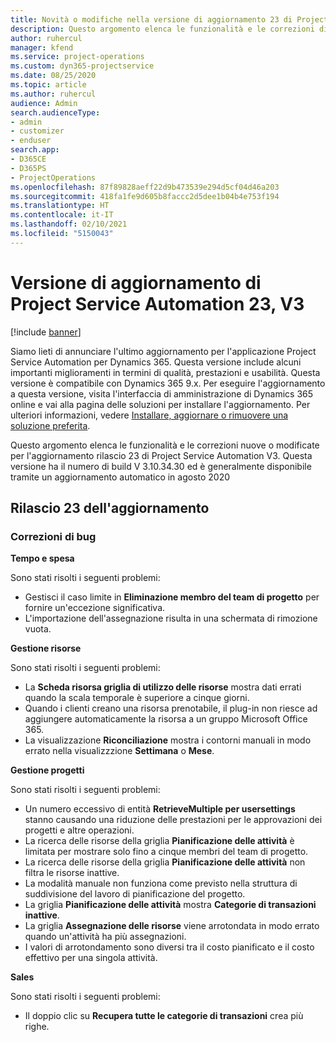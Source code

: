 ```yaml
---
title: Novità o modifiche nella versione di aggiornamento 23 di Project Service Automation V3
description: Questo argomento elenca le funzionalità e le correzioni disponibili nella versione di aggiornamento 23 di Project Service Automation V3.
author: ruhercul
manager: kfend
ms.service: project-operations
ms.custom: dyn365-projectservice
ms.date: 08/25/2020
ms.topic: article
ms.author: ruhercul
audience: Admin
search.audienceType:
- admin
- customizer
- enduser
search.app:
- D365CE
- D365PS
- ProjectOperations
ms.openlocfilehash: 87f89828aeff22d9b473539e294d5cf04d46a203
ms.sourcegitcommit: 418fa1fe9d605b8faccc2d5dee1b04b4e753f194
ms.translationtype: HT
ms.contentlocale: it-IT
ms.lasthandoff: 02/10/2021
ms.locfileid: "5150043"
---
```

# <a name="project-service-automation-update-release-23-v3"></a>Versione di aggiornamento di Project Service Automation 23, V3

[!include [banner](../includes/psa-now-project-operations.md)]

Siamo lieti di annunciare l'ultimo aggiornamento per l'applicazione Project Service Automation per Dynamics 365. Questa versione include alcuni importanti miglioramenti in termini di qualità, prestazioni e usabilità. Questa versione è compatibile con Dynamics 365 9.x. Per eseguire l'aggiornamento a questa versione, visita l'interfaccia di amministrazione di Dynamics 365 online e vai alla pagina delle soluzioni per installare l'aggiornamento. Per ulteriori informazioni, vedere [Installare, aggiornare o rimuovere una soluzione preferita](https://docs.microsoft.com/power-platform/admin/install-remove-preferred-solution).

Questo argomento elenca le funzionalità e le correzioni nuove o modificate per l'aggiornamento rilascio 23 di Project Service Automation V3. Questa versione ha il numero di build V 3.10.34.30 ed è generalmente disponibile tramite un aggiornamento automatico in agosto 2020

## <a name="update-release-23"></a>Rilascio 23 dell'aggiornamento

### <a name="bug-fixes"></a>Correzioni di bug

**Tempo e spesa**

Sono stati risolti i seguenti problemi:
- Gestisci il caso limite in **Eliminazione membro del team di progetto** per fornire un'eccezione significativa.
- L'importazione dell'assegnazione risulta in una schermata di rimozione vuota.

**Gestione risorse**

Sono stati risolti i seguenti problemi:

- La **Scheda risorsa griglia di utilizzo delle risorse** mostra dati errati quando la scala temporale è superiore a cinque giorni.
- Quando i clienti creano una risorsa prenotabile, il plug-in non riesce ad aggiungere automaticamente la risorsa a un gruppo Microsoft Office 365.
- La visualizzazione **Riconciliazione** mostra i contorni manuali in modo errato nella visualizzzione **Settimana** o **Mese**.

**Gestione progetti**

Sono stati risolti i seguenti problemi:

- Un numero eccessivo di entità **RetrieveMultiple per usersettings** stanno causando una riduzione delle prestazioni per le approvazioni dei progetti e altre operazioni.
- La ricerca delle risorse della griglia **Pianificazione delle attività** è limitata per mostrare solo fino a cinque membri del team di progetto. 
- La ricerca delle risorse della griglia **Pianificazione delle attività** non filtra le risorse inattive.
- La modalità manuale non funziona come previsto nella struttura di suddivisione del lavoro di pianificazione del progetto.
- La griglia **Pianificazione delle attività** mostra **Categorie di transazioni inattive**.
- La griglia **Assegnazione delle risorse** viene arrotondata in modo errato quando un'attività ha più assegnazioni.
- I valori di arrotondamento sono diversi tra il costo pianificato e il costo effettivo per una singola attività.

**Sales**

Sono stati risolti i seguenti problemi:

- Il doppio clic su **Recupera tutte le categorie di transazioni** crea più righe.
